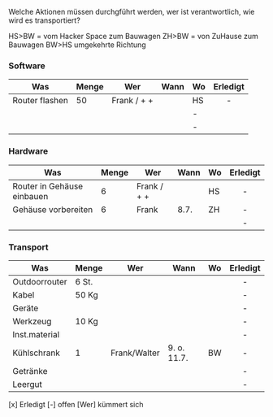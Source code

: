 Welche Aktionen müssen durchgführt werden, wer ist verantwortlich,
wie wird es transportiert?

HS>BW = vom Hacker Space zum Bauwagen ZH>BW = von ZuHause zum Bauwagen
BW>HS umgekehrte Richtung

### Software

|  Was |  Menge |  Wer |  Wann | Wo | Erledigt |
|---|---|---|---|---|:---:|
| Router flashen  | 50  | Frank / + +  |  |  HS| - |
|   |   |   |   | - |
|   |   |   |   | - |

### Hardware

|  Was |  Menge |  Wer |  Wann | Wo | Erledigt |
|---|---|---|---|---|:---:|
| Router in Gehäuse einbauen  | 6  | Frank / + +  |  |  HS| - |
| Gehäuse vorbereiten | 6 | Frank| 8.7.| ZH | - |
|   |   |   |   |   | - |

### Transport

|  Was |  Menge |  Wer |  Wann | Wo | Erledigt |
|---|---|---|---|---|:---:|
| Outdoorrouter | 6 St. |   |   |   | - |
| Kabel| 50 Kg  |   |   |   | - |
| Geräte|   |   |   |   | - |
| Werkzeug | 10 Kg  |   |   |   | - |
| Inst.material|   |   |   |   | - |
| Kühlschrank|  1 | Frank/Walter  |  9. o. 11.7. | BW | - |
| Getränke  |   |   |   |   | - |
| Leergut  |   |   |   |   | - |

[x] Erledigt [-] offen
[Wer] kümmert sich 


